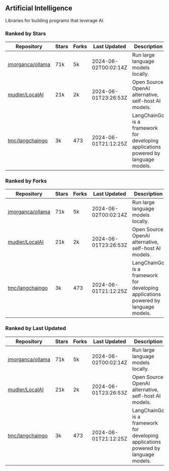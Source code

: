 ## Artificial Intelligence

Libraries for building programs that leverage AI.

### Ranked by Stars

| Repository | Stars | Forks | Last Updated | Description | 
|------------|-------|-------|--------------|-------------|
| [jmorganca/ollama](https://github.com/jmorganca/ollama) | 71k | 5k | 2024-06-02T00:02:14Z |  Run large language models locally. |
| [mudler/LocalAI](https://github.com/mudler/LocalAI) | 21k | 2k | 2024-06-01T23:26:53Z |  Open Source OpenAI alternative, self-host AI models. |
| [tmc/langchaingo](https://github.com/tmc/langchaingo) | 3k | 473 | 2024-06-01T21:12:25Z |  LangChainGo is a framework for developing applications powered by language models. |

### Ranked by Forks

| Repository | Stars | Forks | Last Updated | Description | 
|------------|-------|-------|--------------|-------------|
| [jmorganca/ollama](https://github.com/jmorganca/ollama) | 71k | 5k | 2024-06-02T00:02:14Z |  Run large language models locally. |
| [mudler/LocalAI](https://github.com/mudler/LocalAI) | 21k | 2k | 2024-06-01T23:26:53Z |  Open Source OpenAI alternative, self-host AI models. |
| [tmc/langchaingo](https://github.com/tmc/langchaingo) | 3k | 473 | 2024-06-01T21:12:25Z |  LangChainGo is a framework for developing applications powered by language models. |

### Ranked by Last Updated

| Repository | Stars | Forks | Last Updated | Description | 
|------------|-------|-------|--------------|-------------|
| [jmorganca/ollama](https://github.com/jmorganca/ollama) | 71k | 5k | 2024-06-02T00:02:14Z |  Run large language models locally. |
| [mudler/LocalAI](https://github.com/mudler/LocalAI) | 21k | 2k | 2024-06-01T23:26:53Z |  Open Source OpenAI alternative, self-host AI models. |
| [tmc/langchaingo](https://github.com/tmc/langchaingo) | 3k | 473 | 2024-06-01T21:12:25Z |  LangChainGo is a framework for developing applications powered by language models. |

